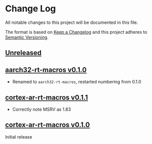 # Change Log

All notable changes to this project will be documented in this file.

The format is based on [Keep a Changelog](http://keepachangelog.com/)
and this project adheres to [Semantic Versioning](http://semver.org/).

## [Unreleased]

## [aarch32-rt-macros v0.1.0]

- Renamed to `aarch32-rt-macros`, restarted numbering from 0.1.0

## [cortex-ar-rt-macros v0.1.1]

- Correctly note MSRV as 1.83

## [cortex-ar-rt-macros v0.1.0]

Initial release

[Unreleased]: https://github.com/rust-embedded/aarch32/compare/aarch32-rt-macros-v0.1.0...HEAD
[aarch32-rt-macros v0.1.0]: https://github.com/rust-embedded/aarch32/compare/cortex-ar-rt-macros-v0.1.1...aarch32-rt-macros-v0.1.0
[cortex-ar-rt-macros v0.1.1]: https://github.com/rust-embedded/aarch32/compare/cortex-ar-rt-macros-v0.1.0...cortex-ar-rt-macros-v0.1.1
[cortex-ar-rt-macros v0.1.0]: https://github.com/rust-embedded/aarch32/releases/tag/cortex-ar-rt-macros-v0.1.0

